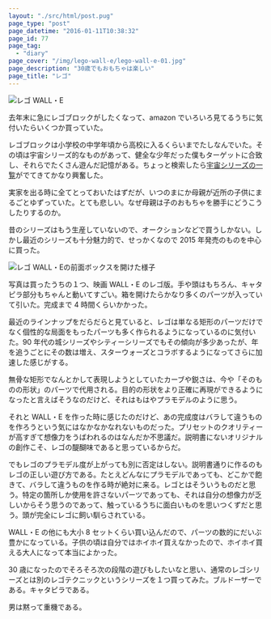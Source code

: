 ```yaml
---
layout: "./src/html/post.pug"
page_type: "post"
page_datetime: "2016-01-11T10:38:32"
page_id: 77
page_tag:
  - "diary"
page_cover: "/img/lego-wall-e/lego-wall-e-01.jpg"
page_description: "30歳でもおもちゃは楽しい"
page_title: "レゴ"
---
```


![レゴ WALL・E](/img/lego-wall-e/lego-wall-e-01.jpg)

去年末に急にレゴブロックがしたくなって、amazon でいろいろ見てるうちに気付いたらいくつか買っていた。

レゴブロックは小学校の中学年頃から高校に入るくらいまでたしなんでいた。その頃は宇宙シリーズ的なものがあって、健全な少年だった僕もターゲットに合致し、それらでたくさん遊んだ記憶がある。ちょっと検索したら[宇宙シリーズの一覧](http://ameblo.jp/1sw/entry-11709815914.html)がでてきてかなり興奮した。

実家を出る時に全てとっておいたはずだが、いつのまにか母親が近所の子供にまるごとゆずっていた。とても悲しい。なぜ母親は子のおもちゃを勝手にどうこうしたりするのか。

昔のシリーズはもう生産していないので、オークションなどで買うしかない。しかし最近のシリーズも十分魅力的で、せっかくなので 2015 年発売のものを中心に買った。

![レゴ WALL・Eの前面ボックスを開けた様子](/img/lego-wall-e/lego-wall-e-02.jpg)

写真は買ったうちの１つ、映画 WALL・E のレゴ版。手や頭はもちろん、キャタピラ部分もちゃんと動いてすごい。箱を開けたらかなり多くのパーツが入っていて引いた。完成まで 4 時間くらいかかった。

最近のラインナップをだらだらと見ていると、レゴは単なる矩形のパーツだけでなく個性的な局面をもったパーツも多く作られるようになっているのに気付いた。90 年代の城シリーズやシティーシリーズでもその傾向が多少あったが、年を追うごとにその数は増え、スターウォーズとコラボするようになってさらに加速した感じがする。

無骨な矩形でなんとかして表現しようとしていたカーブや鋭さは、今や「そのものの形状」のパーツで代用される。目的の形状をより正確に再現ができるようになったと言えばそうなのだけど、それはもはやプラモデルのように思う。

それと WALL・E を作った時に感じたのだけど、あの完成度はバラして違うものを作ろうという気にはなかなかなれないものだった。プリセットのクオリティーが高すぎて想像力をうばわれるのはなんだか不思議だ。説明書にないオリジナルの創作こそ、レゴの醍醐味であると思っているからだ。

でもレゴのプラモデル度が上がっても別に否定はしない。説明書通りに作るのもレゴの正しい遊び方である。たとえどんなにプラモデルであっても、どこかで飽きて、バラして違うものを作る時が絶対に来る。レゴとはそういうものだと思う。特定の箇所しか使用を許さないパーツであっても、それは自分の想像力が乏しいからそう思うのであって、触っているうちに面白いものを思いつくずだと思う。頭が完全にレゴに飼い馴らされている。

WALL・E の他にも大小 8 セットくらい買い込んだので、パーツの数的にだいぶ豊かになっている。子供の頃は自分ではホイホイ買えなかったので、ホイホイ買える大人になって本当によかった。

30 歳になったのでそろそろ次の段階の遊びもしたいなと思い、通常のレゴシリーズとは別のレゴテクニックというシリーズを１つ買ってみた。ブルドーザーである。キャタピラである。

男は黙って重機である。
